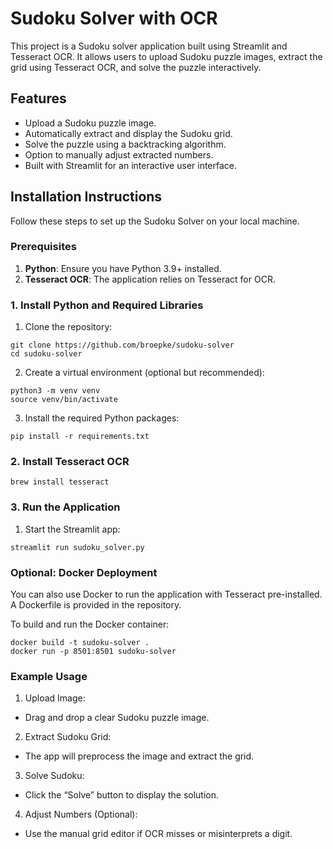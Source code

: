 # Sudoku Solver with OCR

This project is a Sudoku solver application built using Streamlit and Tesseract OCR. It allows users to upload Sudoku puzzle images, extract the grid using Tesseract OCR, and solve the puzzle interactively.

## Features
- Upload a Sudoku puzzle image.
- Automatically extract and display the Sudoku grid.
- Solve the puzzle using a backtracking algorithm.
- Option to manually adjust extracted numbers.
- Built with Streamlit for an interactive user interface.

## Installation Instructions

Follow these steps to set up the Sudoku Solver on your local machine.

### Prerequisites
1. **Python**: Ensure you have Python 3.9+ installed.
2. **Tesseract OCR**: The application relies on Tesseract for OCR.

### 1. Install Python and Required Libraries

1. Clone the repository:
```
git clone https://github.com/broepke/sudoku-solver
cd sudoku-solver
```

2.	Create a virtual environment (optional but recommended):

```
python3 -m venv venv
source venv/bin/activate
```

3.	Install the required Python packages:
```
pip install -r requirements.txt
```

### 2. Install Tesseract OCR
```
brew install tesseract
```

### 3. Run the Application

1.	Start the Streamlit app:

```
streamlit run sudoku_solver.py
```

### Optional: Docker Deployment

You can also use Docker to run the application with Tesseract pre-installed. A Dockerfile is provided in the repository.

To build and run the Docker container:

```
docker build -t sudoku-solver .
docker run -p 8501:8501 sudoku-solver
```

### Example Usage

1.	Upload Image:
   - Drag and drop a clear Sudoku puzzle image.
2.	Extract Sudoku Grid:
   - The app will preprocess the image and extract the grid.
3.	Solve Sudoku:
   - Click the “Solve” button to display the solution.
4.	Adjust Numbers (Optional):
   - Use the manual grid editor if OCR misses or misinterprets a digit.
